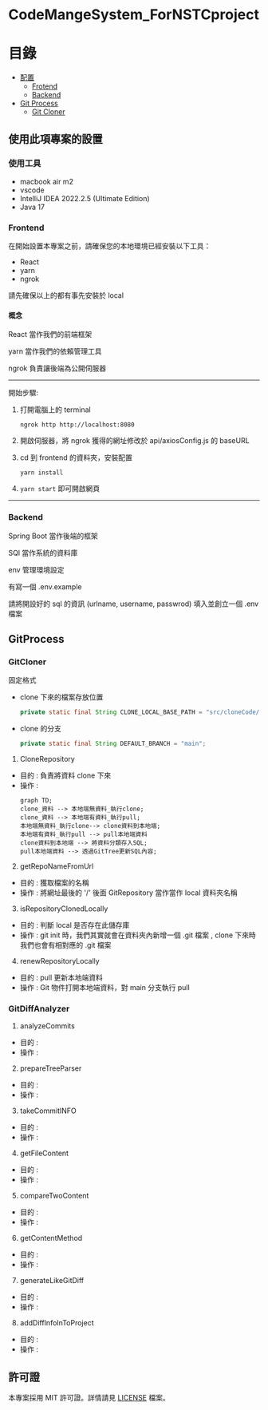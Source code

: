 # CodeMangeSystem_ForNSTCproject

# 目錄
- [配置](#使用此項專案的設置)
  - [Frotend](#Frontend)
  - [Backend](#Backend)
- [Git Process](#GitProcess)
  - [Git Cloner](#GitCloner)

## 使用此項專案的設置

### 使用工具
- macbook air m2
- vscode
- IntelliJ IDEA 2022.2.5 (Ultimate Edition)
- Java 17

### Frontend
在開始設置本專案之前，請確保您的本地環境已經安裝以下工具：
- React
- yarn
- ngrok

請先確保以上的都有事先安裝於 local

#### 概念
React 當作我們的前端框架

yarn 當作我們的依賴管理工具

ngrok 負責讓後端為公開伺服器

---
開始步驟:
1. 打開電腦上的 terminal
    ```
    ngrok http http://localhost:8080
    ```
2. 開啟伺服器，將 ngrok 獲得的網址修改於 api/axiosConfig.js 的 baseURL

3. cd 到 frontend 的資料夾，安裝配置
    ```
    yarn install
    ```
4. `yarn start` 即可開啟網頁

---

### Backend
Spring Boot 當作後端的框架

SQl 當作系統的資料庫

env 管理環境設定

有寫一個 .env.example

請將開設好的 sql 的資訊 (urlname, username, passwrod) 填入並創立一個 .env 檔案


## GitProcess

### GitCloner
固定格式
- clone 下來的檔案存放位置
    ```java
    private static final String CLONE_LOCAL_BASE_PATH = "src/cloneCode/";
    ```
- clone 的分支
    ```java
    private static final String DEFAULT_BRANCH = "main";
    ```

1. CloneRepository
- 目的 : 負責將資料 clone 下來
- 操作 :
   ```mermaid
   graph TD;
   clone_資料 --> 本地端無資料_執行clone;
   clone_資料 --> 本地端有資料_執行pull;
   本地端無資料_執行clone--> clone資料到本地端;
   本地端有資料_執行pull --> pull本地端資料
   clone資料到本地端 --> 將資料分類存入SQL;
   pull本地端資料 --> 透過GitTree更新SQL內容;
   ```

2. getRepoNameFromUrl
- 目的 : 獲取檔案的名稱
- 操作 : 將網址最後的 '/' 後面 GitRepository 當作當作 local 資料夾名稱

3. isRepositoryClonedLocally
- 目的 : 判斷 local 是否存在此儲存庫
- 操作 : git init 時，我們其實就會在資料夾內新增一個 .git 檔案      , clone 下來時我們也會有相對應的 .git 檔案

4. renewRepositoryLocally
- 目的 : pull 更新本地端資料
- 操作 : Git 物件打開本地端資料，對 main 分支執行 pull

### GitDiffAnalyzer
1. analyzeCommits
- 目的 :
- 操作 :

2. prepareTreeParser
- 目的 :
- 操作 :

3. takeCommitINFO
- 目的 :
- 操作 :

4. getFileContent
- 目的 :
- 操作 :

5. compareTwoContent
- 目的 :
- 操作 :

6. getContentMethod
- 目的 :
- 操作 :

7. generateLikeGitDiff
- 目的 :
- 操作 :

8. addDiffInfoInToProject
- 目的 :
- 操作 :


## 許可證

本專案採用 MIT 許可證。詳情請見 [LICENSE](LICENSE) 檔案。
